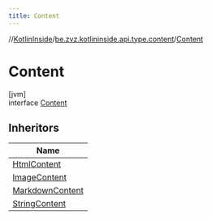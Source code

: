 ```yaml
---
title: Content
---
```

//[KotlinInside](../../../index.html)/[be.zvz.kotlininside.api.type.content](../index.html)/[Content](index.html)



# Content



[jvm]\
interface [Content](index.html)



## Inheritors


| Name |
|---|
| [HtmlContent](../-html-content/index.html) |
| [ImageContent](../-image-content/index.html) |
| [MarkdownContent](../-markdown-content/index.html) |
| [StringContent](../-string-content/index.html) |

